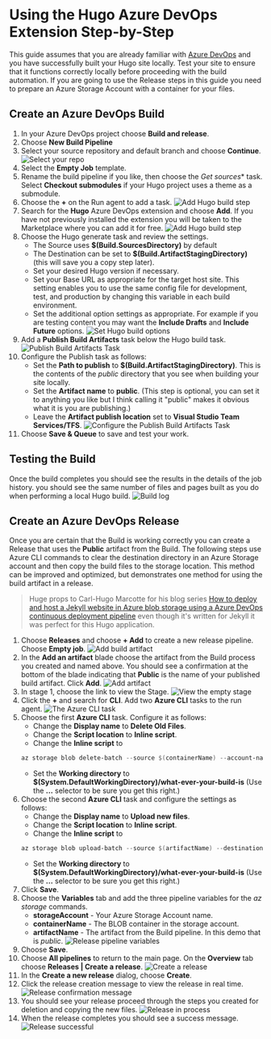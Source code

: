 # Using the Hugo Azure DevOps Extension Step-by-Step
This guide assumes that you are already familiar with [Azure DevOps](https://dev.azure.com/) and you have successfully built your Hugo site locally. Test your site to ensure that it functions correctly locally before proceeding with the build automation. If you are going to use the Release steps in this guide you need to prepare an Azure Storage Account with a container for your files.

## Create an Azure DevOps Build

1. In your Azure DevOps project choose **Build and release**.
1. Choose **New Build Pipeline**
1. Select your source repository and default branch and choose **Continue**.
    ![Select your repo](images/hugo-ext-build-01.png)
1. Select the **Empty Job** template. 
1. Rename the build pipeline if you like, then choose the *Get sources** task. Select **Checkout submodules** if your Hugo project uses a theme as a submodule.
1. Choose the **+** on the Run agent to add a task.
    ![Add Hugo build step](images/hugo-ext-build-02.png)
1. Search for the **Hugo** Azure DevOps extension and choose **Add**. If you have not previously installed the extension you will be taken to the Marketplace where you can add it for free.
    ![Add Hugo build step](images/hugo-ext-build-03.png)
1. Choose the Hugo generate task and review the settings. 
    * The Source uses **$(Build.SourcesDirectory)** by default
    * The Destination can be set to **$(Build.ArtifactStagingDirectory)** (this will save you a copy step later).
    * Set your desired Hugo version if necessary.
    * Set your Base URL as appropriate for the target host site. This setting enables you to use the same config file for development, test, and production by changing this variable in each build environment.
    * Set the additional option settings as appropriate. For example if you are testing content you may want the **Include Drafts** and **Include Future** options. 
    ![Set Hugo build options](images/hugo-ext-build-04.png)
1. Add a **Publish Build Artifacts** task below the Hugo build task.
    ![Publish Build Artifacts Task](images/hugo-ext-build-05.png)
1. Configure the Publish task as follows:
    * Set the **Path to publish** to **$(Build.ArtifactStagingDirectory)**. This is the contents of the _public_ directory that you see when building your site locally.
    * Set the **Artifact name** to **public**. (This step is optional, you can set it to anything you like but I think calling it "public" makes it obvious what it is you are publishing.)
    * Leave the **Artifact publish location** set to **Visual Studio Team Services/TFS**.
    ![Configure the Publish Build Artifacts Task](images/hugo-ext-build-06.png)
1. Choose **Save \& Queue** to save and test your work.

## Testing the Build
Once the build completes you should see the results in the details of the job history. you should see the same number of files and pages built as you do when performing a local Hugo build.
![Build log](images/hugo-ext-build-07.png)

## Create an Azure DevOps Release

Once you are certain that the Build is working correctly you can create a Release that uses the **Public** artifact from the Build. The following steps use Azure CLI commands to clear the destination directory in an Azure Storage account and then copy the build files to the storage location. This method can be improved and optimized, but demonstrates one method for using the build artifact in a release.

>Huge props to Carl-Hugo Marcotte for his blog series [How to deploy and host a Jekyll website in Azure blob storage using a Azure DevOps continuous deployment pipeline](https://www.forevolve.com/en/articles/2018/07/10/how-to-deploy-and-host-a-jekyll-website-in-azure-blob-storage-using-a-vsts-continuous-deployment-pipeline-part-1/) even though it's written for Jekyll it was perfect for this Hugo application.

1. Choose **Releases** and choose **+ Add** to create a new release pipeline. Choose **Empty job**.
    ![Add build artifact](images/hugo-ext-build-08.png)
1. In the **Add an artifact** blade choose the artifact from the Build process you created and named above. You should see a confirmation at the bottom of the blade indicating that **Public** is the name of your published build artifact. Click **Add**.
    ![Add artifact](images/hugo-ext-build-09.png)
1. In stage 1, choose the link to view the Stage.
    ![View the empty stage](images/hugo-ext-build-10.png)
1. Click the **+** and search for **CLI**. Add two **Azure CLI** tasks to the run agent.
    ![The Azure CLI task](images/hugo-ext-build-11.png)
1. Choose the first **Azure CLI** task. Configure it as follows:
    * Change the **Display name** to **Delete Old Files**.
    * Change the **Script location** to **Inline script**.
    * Change the **Inline script** to
    ```` powershell
    az storage blob delete-batch --source $(containerName) --account-name $(storageAccount) --output table
    ````
    * Set the **Working directory** to **$(System.DefaultWorkingDirectory)/what-ever-your-build-is** (Use the **...** selector to be sure you get this right.)
1. Choose the second **Azure CLI** task and configure the settings as follows:
    * Change the **Display name** to **Upload new files**.
    * Change the **Script location** to **Inline script**.
    * Change the **Inline script** to
    ```` powershell
    az storage blob upload-batch --source $(artifactName) --destination $(containerName) --account-name $(storageAccount) --output table --no-progress
    ````
    * Set the **Working directory** to **$(System.DefaultWorkingDirectory)/what-ever-your-build-is** (Use the **...** selector to be sure you get this right.)
1. Click **Save**.
1. Choose the **Variables** tab and add the three pipeline variables for the _az storage_ commands.
    * **storageAccount** - Your Azure Storage Account name.  
    * **containerName** - The BLOB container in the storage account.
    * **artifactName** - The artifact from the Build pipeline. In this demo that is _public_.
    ![Release pipeline variables](images/hugo-ext-build-12.png)
1. Choose **Save**.
1. Choose **All pipelines** to return to the main page. On the **Overview** tab choose **Releases | Create a release**.
    ![Create a release](images/hugo-ext-build-13.png)
1. In the **Create a new release** dialog, choose **Create**.
1. Click the release creation message to view the release in real time.
    ![Release confirmation message](images/hugo-ext-build-14.png)
1. You should see your release proceed through the steps you created for deletion and copying the new files.
    ![Release in process](images/hugo-ext-build-15.png)
1. When the release completes you should see a success message.
    ![Release successful](images/hugo-ext-build-16.png)
